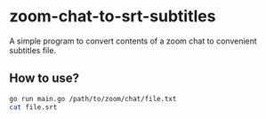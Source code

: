 # zoom-chat-to-srt-subtitles
A simple program to convert contents of a zoom chat to convenient subtitles file.

## How to use?

```bash
go run main.go /path/to/zoom/chat/file.txt
cat file.srt
```
